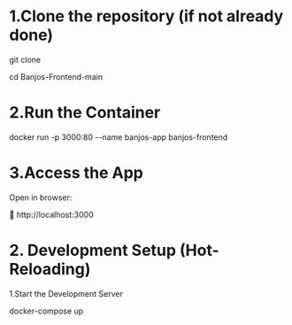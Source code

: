 # 1.Clone the repository (if not already done)

git clone <your-repo-url>

cd Banjos-Frontend-main

# 2.Run the Container

docker run -p 3000:80 --name banjos-app banjos-frontend

# 3.Access the App

Open in browser:

🔗 http://localhost:3000

# 2. Development Setup (Hot-Reloading)

1.Start the Development Server

docker-compose up



